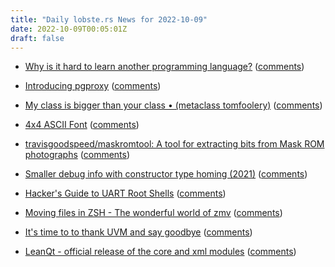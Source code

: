 ```yaml
---
title: "Daily lobste.rs News for 2022-10-09"
date: 2022-10-09T00:05:01Z
draft: false
---
```






- [Why is it hard to learn another programming language?](https://austinhenley.com/blog/learnanotherpl.html)
  ([comments](https://lobste.rs/s/gvfpzb/why_is_it_hard_learn_another_programming))



- [Introducing pgproxy](https://tailscale.com/blog/introducing-pgproxy/)
  ([comments](https://lobste.rs/s/6lvk6w/introducing_pgproxy))



- [My class is bigger than your class • (metaclass tomfoolery)](http://blog.erezsh.com/my-class-is-bigger-than-your-class/)
  ([comments](https://lobste.rs/s/uitpqm/my_class_is_bigger_than_your_class))



- [4x4 ASCII Font](https://simplifier.neocities.org/4x4.html)
  ([comments](https://lobste.rs/s/e5l6ok/4x4_ascii_font))



- [travisgoodspeed/maskromtool: A tool for extracting bits from Mask ROM photographs](https://github.com/travisgoodspeed/maskromtool)
  ([comments](https://lobste.rs/s/rjkykc/travisgoodspeed_maskromtool_tool_for))



- [Smaller debug info with constructor type homing (2021)](https://blog.llvm.org/posts/2021-04-05-constructor-homing-for-debug-info/)
  ([comments](https://lobste.rs/s/pwdwdw/smaller_debug_info_with_constructor_type))



- [Hacker's Guide to UART Root Shells](https://www.youtube.com/watch?v=01mw0oTHwxg)
  ([comments](https://lobste.rs/s/evgcuz/hacker_s_guide_uart_root_shells))



- [Moving files in ZSH - The wonderful world of zmv](https://filipe.kiss.ink/zmv-zsh-rename/)
  ([comments](https://lobste.rs/s/poktm4/moving_files_zsh_wonderful_world_zmv))



- [It's time to to thank UVM and say goodbye](http://olofkindgren.blogspot.com/2022/10/its-time-to-to-thank-uvm-and-say-goodbye.html)
  ([comments](https://lobste.rs/s/d0q6k3/it_s_time_thank_uvm_say_goodbye))



- [LeanQt - official release of the core and xml modules](https://github.com/rochus-keller/LeanQt/releases/tag/2022-10-06)
  ([comments](https://lobste.rs/s/goihvc/leanqt_official_release_core_xml_modules))


